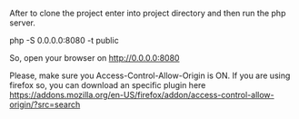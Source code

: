 After to clone the project enter into project directory and then run the php server.

php -S 0.0.0.0:8080 -t public

So, open your browser on http://0.0.0.0:8080 

Please, make sure you Access-Control-Allow-Origin is ON. If you are using firefox so, you can download an specific plugin here https://addons.mozilla.org/en-US/firefox/addon/access-control-allow-origin/?src=search
